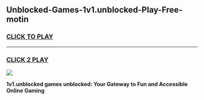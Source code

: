 
## Unblocked-Games-1v1.unblocked-Play-Free-motin
<h3>
<a href="https://premium76.site?title=1v1.unblocked&ref=15A">CLICK TO PLAY</a></h3>
<hr>

<h3>
<a href="https://premium76.site?title=1v1.unblocked&ref=15A">CLICK 2 PLAY</a>
  
</h3>

<a href="https://premium76.site?title=1v1.unblocked&ref=15A"><img src="https://clearcache.store/games.png"></a>


**1v1.unblocked games unblocked: Your Gateway to Fun and Accessible Online Gaming**
